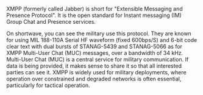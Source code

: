 XMPP (formerly called Jabber) is short for "Extensible Messaging and Presence Protocol". It is the open standard for Instant messaging (IM) Group Chat and Presence services.

On shortwave, you can see the military use this protocol. They are known for using MIL 188-110A Serial HF waveform (fixed 600bps/S) and 6-bit code clear text with dual bursts of STANAG-5439 and STANAG-5066 as for XMPP Multi-User Chat (MUC) messages, over a bandwidth of 34 kHz. Multi-User Chat (MUC) is a central service for military communication. If data is being provided, it makes sense to share it so that all interested parties can see it. XMPP is widely used for military deployments, where operation over constrained and degraded networks is often essential, particularly for tactical operation.